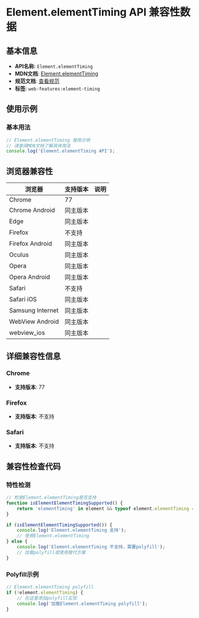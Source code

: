 # Element.elementTiming API 兼容性数据

## 基本信息

- **API名称**: `Element.elementTiming`
- **MDN文档**: [Element.elementTiming](https://developer.mozilla.org/docs/Web/API/Element/elementTiming)
- **规范文档**: [查看规范](https://w3c.github.io/element-timing/#dom-element-elementtiming)
- **标签**: `web-features:element-timing`

## 使用示例

### 基本用法

```javascript
// Element.elementTiming 使用示例
// 请查阅MDN文档了解具体用法
console.log('Element.elementTiming API');
```

## 浏览器兼容性

| 浏览器 | 支持版本 | 说明 |
|--------|----------|------|
| Chrome | 77 |  |
| Chrome Android | 同主版本 |  |
| Edge | 同主版本 |  |
| Firefox | 不支持 |  |
| Firefox Android | 同主版本 |  |
| Oculus | 同主版本 |  |
| Opera | 同主版本 |  |
| Opera Android | 同主版本 |  |
| Safari | 不支持 |  |
| Safari iOS | 同主版本 |  |
| Samsung Internet | 同主版本 |  |
| WebView Android | 同主版本 |  |
| webview_ios | 同主版本 |  |

## 详细兼容性信息

### Chrome

- **支持版本**: 77

### Firefox

- **支持版本**: 不支持

### Safari

- **支持版本**: 不支持

## 兼容性检查代码

### 特性检测

```javascript
// 检查Element.elementTiming是否支持
function isElementElementTimingSupported() {
    return 'elementTiming' in element && typeof element.elementTiming === 'function';
}

if (isElementElementTimingSupported()) {
    console.log('Element.elementTiming 支持');
    // 使用Element.elementTiming
} else {
    console.log('Element.elementTiming 不支持，需要polyfill');
    // 加载polyfill或使用替代方案
}
```

### Polyfill示例

```javascript
// Element.elementTiming polyfill
if (!element.elementTiming) {
    // 在这里添加polyfill实现
    console.log('加载Element.elementTiming polyfill');
}
```

